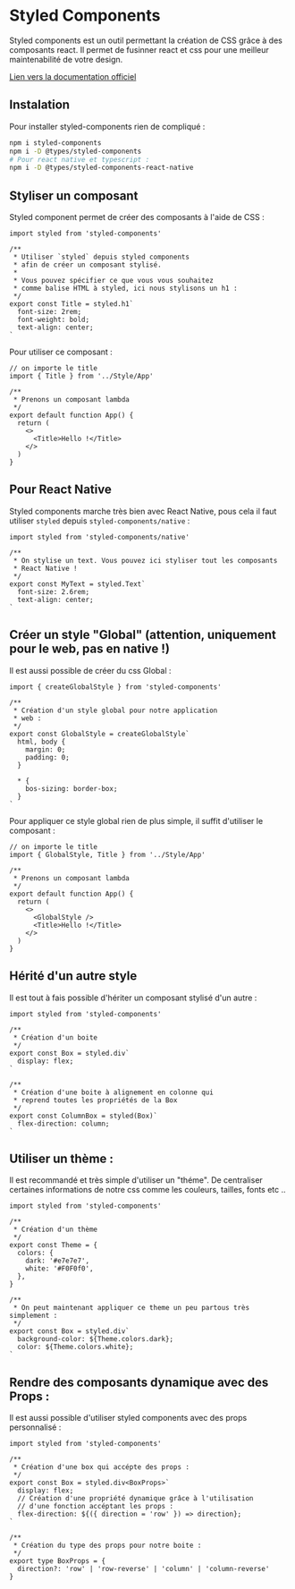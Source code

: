 # Styled Components

Styled components est un outil permettant la création de CSS grâce à des composants react. Il permet de fusinner react et css pour une meilleur maintenabilité de votre design.

[Lien vers la documentation officiel](https://styled-components.com/docs)

## Instalation

Pour installer styled-components rien de compliqué :

```bash
npm i styled-components
npm i -D @types/styled-components
# Pour react native et typescript :
npm i -D @types/styled-components-react-native
```

## Styliser un composant

Styled component permet de créer des composants à l'aide de CSS :

```tsx
import styled from 'styled-components'

/**
 * Utiliser `styled` depuis styled components
 * afin de créer un composant stylisé.
 *
 * Vous pouvez spécifier ce que vous vous souhaitez
 * comme balise HTML à styled, ici nous stylisons un h1 :
 */
export const Title = styled.h1`
  font-size: 2rem;
  font-weight: bold;
  text-align: center;
`
```

Pour utiliser ce composant :

```tsx
// on importe le title
import { Title } from '../Style/App'

/**
 * Prenons un composant lambda
 */
export default function App() {
  return (
    <>
      <Title>Hello !</Title>
    </>
  )
}
```

## Pour React Native

Styled components marche très bien avec React Native, pous cela il faut utiliser `styled` depuis `styled-components/native` :

```tsx
import styled from 'styled-components/native'

/**
 * On stylise un text. Vous pouvez ici styliser tout les composants
 * React Native !
 */
export const MyText = styled.Text`
  font-size: 2.6rem;
  text-align: center;
`
```

## Créer un style "Global" (attention, uniquement pour le web, pas en native !)

Il est aussi possible de créer du css Global :

```tsx
import { createGlobalStyle } from 'styled-components'

/**
 * Création d'un style global pour notre application
 * web :
 */
export const GlobalStyle = createGlobalStyle`
  html, body {
    margin: 0;
    padding: 0;
  }

  * {
    bos-sizing: border-box;
  }
`
```

Pour appliquer ce style global rien de plus simple, il suffit d'utiliser le composant :

```tsx
// on importe le title
import { GlobalStyle, Title } from '../Style/App'

/**
 * Prenons un composant lambda
 */
export default function App() {
  return (
    <>
      <GlobalStyle />
      <Title>Hello !</Title>
    </>
  )
}
```

## Hérité d'un autre style

Il est tout à fais possible d'hériter un composant stylisé d'un autre :

```tsx
import styled from 'styled-components'

/**
 * Création d'un boite
 */
export const Box = styled.div`
  display: flex;
`

/**
 * Création d'une boite à alignement en colonne qui
 * reprend toutes les propriétés de la Box
 */
export const ColumnBox = styled(Box)`
  flex-direction: column;
`
```

## Utiliser un thème :

Il est recommandé et très simple d'utiliser un "théme". De centraliser certaines informations de notre css comme les couleurs, tailles, fonts etc ..

```tsx
import styled from 'styled-components'

/**
 * Création d'un thème
 */
export const Theme = {
  colors: {
    dark: '#e7e7e7',
    white: '#F0F0f0',
  },
}

/**
 * On peut maintenant appliquer ce theme un peu partous très simplement :
 */
export const Box = styled.div`
  background-color: ${Theme.colors.dark};
  color: ${Theme.colors.white};
`
```

## Rendre des composants dynamique avec des Props :

Il est aussi possible d'utiliser styled components avec des props personnalisé :

```tsx
import styled from 'styled-components'

/**
 * Création d'une box qui accépte des props :
 */
export const Box = styled.div<BoxProps>`
  display: flex;
  // Création d'une propriété dynamique grâce à l'utilisation
  // d'une fonction accéptant les props :
  flex-direction: ${({ direction = 'row' }) => direction};
`

/**
 * Création du type des props pour notre boite :
 */
export type BoxProps = {
  direction?: 'row' | 'row-reverse' | 'column' | 'column-reverse'
}
```
